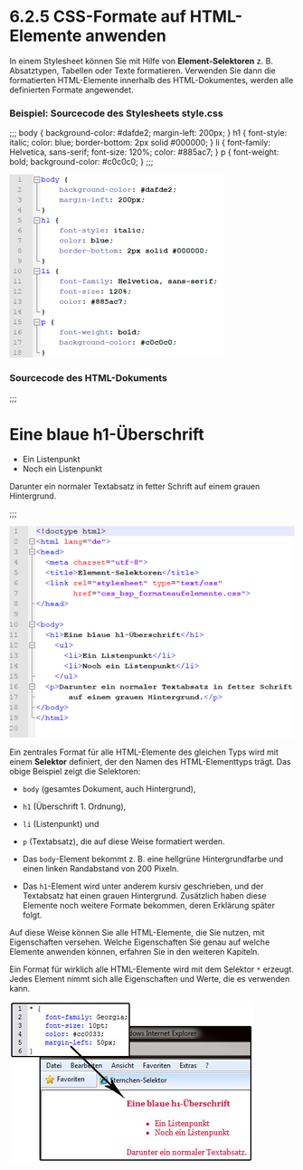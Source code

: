 # 6.2.5 CSS-Formate auf HTML-Elemente anwenden

In einem Stylesheet können Sie mit Hilfe von **Element-Selektoren** z. B. Absatztypen, Tabellen oder Texte formatieren. Verwenden Sie dann die formatierten HTML-Elemente innerhalb des HTML-Dokumentes, werden alle definierten Formate angewendet.


### Beispiel: Sourcecode des Stylesheets style.css
;;;
body {
	background-color: #dafde2;
	margin-left: 200px;
}
h1 {
	font-style: italic;
	color: blue;
	border-bottom: 2px solid #000000;
}
li {
	font-family: Helvetica, sans-serif;
	font-size: 120%;
	color: #885ac7;
}
p {
	font-weight: bold;
	background-color: #c0c0c0;
}
;;;

![Beispiel: CSS-Dokument](media/css2-formateaufelemente_css.png)

### Sourcecode des HTML-Dokuments
;;;
<!doctype html>												
<html lang="de">
<head>
  <meta charset="utf-8">
  <title>Element-Selektoren</title>
  <link rel="stylesheet" type="text/css" href="css_bsp_formateaufelemente.css" />
</head>
<body>
  <h1>Eine blaue h1-Überschrift</h1>
  <ul>
      <li>Ein Listenpunkt</li>
      <li>Noch ein Listenpunkt</li>
  </ul>
  <p>Darunter ein normaler Textabsatz in fetter Schrift auf einem grauen Hintergrund.</p>
</body>
</html>
;;;

![Beispiel: HTML-Dokument](media/css2-formateaufelemente_html.png)

Ein zentrales Format für alle HTML-Elemente des gleichen Typs wird mit einem **Selektor** definiert, der den Namen des HTML-Elementtyps trägt. Das obige Beispiel zeigt die Selektoren:

- `body` (gesamtes Dokument, auch Hintergrund),

- `h1` (Überschrift 1. Ordnung),

- `li` (Listenpunkt) und

- `p` (Textabsatz), die auf diese Weise formatiert werden.



- Das `body`-Element bekommt z. B. eine hellgrüne Hintergrundfarbe und einen linken Randabstand von 200 Pixeln.
 
- Das `h1`-Element wird unter anderem kursiv geschrieben, und der Textabsatz hat einen grauen Hintergrund. Zusätzlich haben diese Elemente noch weitere Formate bekommen, deren Erklärung später folgt.

Auf diese Weise können Sie alle HTML-Elemente, die Sie nutzen, mit Eigenschaften versehen. Welche Eigenschaften Sie genau auf welche Elemente anwenden können, erfahren Sie in den weiteren Kapiteln.

Ein Format für wirklich alle HTML-Elemente wird mit dem Selektor `*` erzeugt. Jedes Element nimmt sich alle Eigenschaften und Werte, die es verwenden kann.

![Beispiel: *-Selektor](media/4_3_sternchenselektor.jpg)
